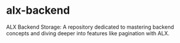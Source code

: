 # alx-backend
ALX Backend Storage: A repository dedicated to mastering backend concepts and diving deeper into features like pagination with ALX.
